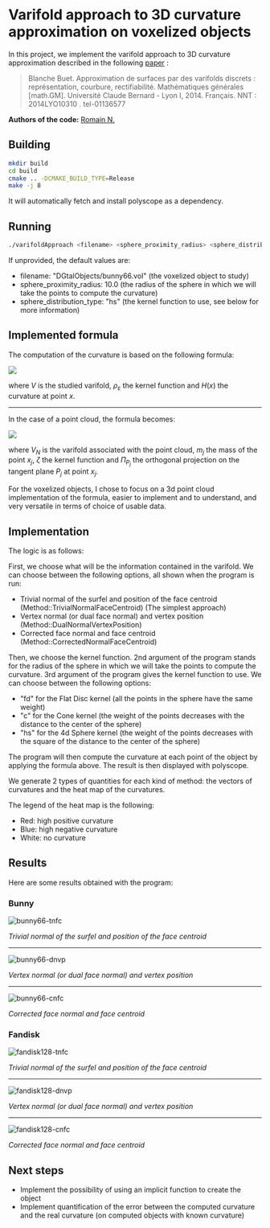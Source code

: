 # Varifold approach to 3D curvature approximation on voxelized objects

[//]: # (Describe what the main goal of the project is)

In this project, we implement the varifold approach to 3D curvature approximation described in the following [paper](https://theses.hal.science/tel-01136577/document) :
> Blanche Buet. Approximation de surfaces par des varifolds discrets : représentation, courbure, rectifiabilité. Mathématiques générales [math.GM]. Université Claude Bernard - Lyon I, 2014. Français. NNT : 2014LYO10310 . tel-01136577

**Authors of the code:** [Romain N.](https://www.github.com/romain22222/)

## Building

[//]: # (Describe how to build the project)

```bash
mkdir build
cd build
cmake .. -DCMAKE_BUILD_TYPE=Release
make -j 8
```

It will automatically fetch and install polyscope as a dependency.

## Running

[//]: # (Describe how to run the project)

```bash
./varifoldApproach <filename> <sphere_proximity_radius> <sphere_distribution_type ("fd", "c", "hs")> 
```

If unprovided, the default values are:
- filename: "DGtalObjects/bunny66.vol" (the voxelized object to study)
- sphere_proximity_radius: 10.0 (the radius of the sphere in which we will take the points to compute the curvature)
- sphere_distribution_type: "hs" (the kernel function to use, see below for more information)

## Implemented formula

The computation of the curvature is based on the following formula:

![](https://cdn.mathpix.com/snip/images/G96MmMdOnBfr1A4eK1BzjCxanXSGQwvZkXIYYHq82S4.original.fullsize.png)

where $V$ is the studied varifold, $\rho_{\varepsilon}$ the kernel function and $H(x)$ the curvature at point $x$.

---

In the case of a point cloud, the formula becomes:

![](https://cdn.mathpix.com/snip/images/uE_lJLHV8uaO5VWNftC9YCz2yOWTrfVtCEYjZ2LFOpw.original.fullsize.png)

where $V_N$ is the varifold associated with the point cloud, $m_j$ the mass of the point $x_j$, $\zeta$ the kernel function and $\Pi_{P_j}$ the orthogonal projection on the tangent plane $P_j$ at point $x_j$.

For the voxelized objects, I chose to focus on a 3d point cloud implementation of the formula, easier to implement and to understand, and very versatile in terms of choice of usable data.

## Implementation

The logic is as follows:

First, we choose what will be the information contained in the varifold. We can choose between the following options, all shown when the program is run:

- Trivial normal of the surfel and position of the face centroid (Method::TrivialNormalFaceCentroid) (The simplest approach)
- Vertex normal (or dual face normal) and vertex position (Method::DualNormalVertexPosition)
- Corrected face normal and face centroid (Method::CorrectedNormalFaceCentroid)

Then, we choose the kernel function. 2nd argument of the program stands for the radius of the sphere in which we will take the points to compute the curvature. 3rd argument of the program gives the kernel function to use. We can choose between the following options:
- "fd" for the Flat Disc kernel (all the points in the sphere have the same weight)
- "c" for the Cone kernel (the weight of the points decreases with the distance to the center of the sphere)
- "hs" for the 4d Sphere kernel (the weight of the points decreases with the square of the distance to the center of the sphere)

The program will then compute the curvature at each point of the object by applying the formula above. The result is then displayed with polyscope.

We generate 2 types of quantities for each kind of method: the vectors of curvatures and the heat map of the curvatures.

The legend of the heat map is the following:
- Red: high positive curvature
- Blue: high negative curvature
- White: no curvature

## Results

Here are some results obtained with the program:

### Bunny

![bunny66-tnfc](readmeImages/bunny66-tnfc.png)

*Trivial normal of the surfel and position of the face centroid*

---
![bunny66-dnvp](readmeImages/bunny66-dnvp.png)

*Vertex normal (or dual face normal) and vertex position*

---
![bunny66-cnfc](readmeImages/bunny66-cnfc.png)

*Corrected face normal and face centroid*

### Fandisk

![fandisk128-tnfc](readmeImages/fandisk128-tnfc.png)

*Trivial normal of the surfel and position of the face centroid*

---
![fandisk128-dnvp](readmeImages/fandisk128-dnvp.png)

*Vertex normal (or dual face normal) and vertex position*

---
![fandisk128-cnfc](readmeImages/fandisk128-cnfc.png)

*Corrected face normal and face centroid*


## Next steps

- Implement the possibility of using an implicit function to create the object
- Implement quantification of the error between the computed curvature and the real curvature (on computed objects with known curvature)
